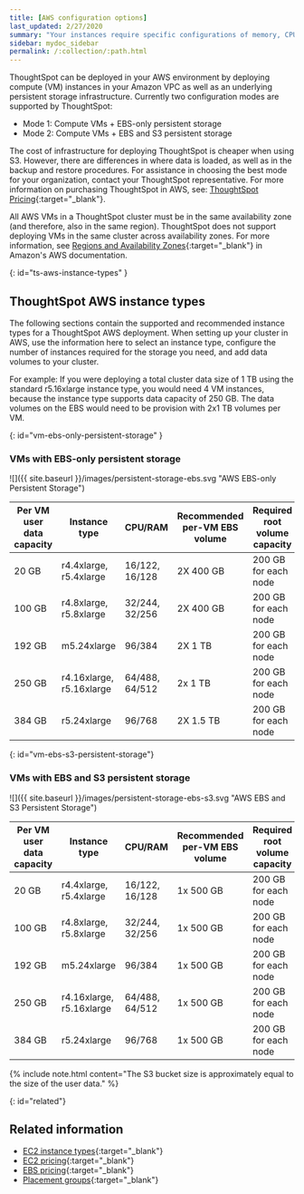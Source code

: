 ```yaml
---
title: [AWS configuration options]
last_updated: 2/27/2020
summary: "Your instances require specific configurations of memory, CPU, storage, and networking capacity."
sidebar: mydoc_sidebar
permalink: /:collection/:path.html
---
```

ThoughtSpot can be deployed in your AWS environment by deploying compute (VM) instances in your Amazon VPC as well as an underlying persistent storage infrastructure. Currently two configuration modes are supported by ThoughtSpot:
- Mode 1: Compute VMs + EBS-only persistent storage
- Mode 2: Compute VMs + EBS and S3 persistent storage

The cost of infrastructure for deploying ThoughtSpot is cheaper when using S3. However, there are differences in where data is loaded, as well as in the backup and restore procedures.  For assistance in choosing the best mode for your organization, contact your ThoughtSpot representative. For more information on purchasing ThoughtSpot in AWS, see: [ThoughtSpot Pricing](https://www.thoughtspot.com/pricing){:target="_blank"}.

All AWS VMs in a ThoughtSpot cluster must be in the same availability zone (and therefore, also in the same region). ThoughtSpot does not support deploying VMs in the same cluster across availability zones. For more information, see [Regions and Availability Zones](https://docs.aws.amazon.com/AmazonRDS/latest/UserGuide/Concepts.RegionsAndAvailabilityZones.html){:target="_blank"} in Amazon's AWS documentation.

{: id="ts-aws-instance-types" }
## ThoughtSpot AWS instance types

The following sections contain the supported and recommended instance types for a ThoughtSpot AWS deployment. When setting up your cluster in AWS, use the information here to select an instance type, configure the number of instances required for the storage you need, and add data volumes to your cluster.

For example: If you were deploying a total cluster data size of 1 TB using the standard r5.16xlarge instance type, you would need 4 VM instances, because the instance type supports data capacity of 250 GB. The data volumes on the EBS would need to be provision with 2x1 TB volumes per VM.

{: id="vm-ebs-only-persistent-storage" }
### VMs with EBS-only persistent storage

![]({{ site.baseurl }}/images/persistent-storage-ebs.svg "AWS EBS-only Persistent Storage")

| Per VM user data capacity | Instance type | CPU/RAM | Recommended per-VM EBS volume | Required root volume capacity |
| --- | --- | --- |--- | -- |
| 20 GB | r4.4xlarge, r5.4xlarge | 16/122, 16/128 | 2X 400 GB | 200 GB for each node |
| 100 GB | r4.8xlarge, r5.8xlarge | 32/244, 32/256 | 2X 400 GB | 200 GB for each node |
| 192 GB | m5.24xlarge | 96/384 | 2X 1 TB | 200 GB for each node |
| 250 GB | r4.16xlarge, r5.16xlarge | 64/488, 64/512 | 2x 1 TB | 200 GB for each node |
| 384 GB | r5.24xlarge | 96/768 | 2X 1.5 TB | 200 GB for each node |

{: id="vm-ebs-s3-persistent-storage"}
### VMs with EBS and S3 persistent storage

![]({{ site.baseurl }}/images/persistent-storage-ebs-s3.svg "AWS EBS and S3 Persistent Storage")

| Per VM user data capacity | Instance type | CPU/RAM | Recommended per-VM EBS volume | Required root volume capacity |
| --- | --- | --- |--- | --- |
| 20 GB | r4.4xlarge, r5.4xlarge | 16/122, 16/128 | 1x 500 GB | 200 GB for each node |
| 100 GB | r4.8xlarge, r5.8xlarge | 32/244, 32/256 | 1x 500 GB | 200 GB for each node |
| 192 GB | m5.24xlarge | 96/384 | 1x 500 GB | 200 GB for each node |
| 250 GB | r4.16xlarge, r5.16xlarge | 64/488, 64/512 | 1x 500 GB | 200 GB for each node |
| 384 GB | r5.24xlarge | 96/768 | 1x 500 GB | 200 GB for each node |

{% include note.html content="The S3 bucket size is approximately equal to the size of the user data." %}

{: id="related"}
## Related information

- [EC2 instance types](https://aws.amazon.com/ec2/instance-types/){:target="_blank"}
- [EC2 pricing](https://aws.amazon.com/ec2/pricing/){:target="_blank"}
- [EBS pricing](https://aws.amazon.com/ebs/pricing/){:target="_blank"}
- [Placement groups](http://docs.aws.amazon.com/AWSEC2/latest/UserGuide/placement-groups.html){:target="_blank"}
